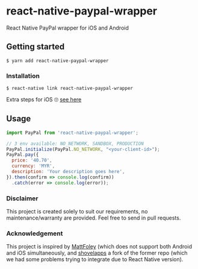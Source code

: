 
# react-native-paypal-wrapper

React Native PayPal wrapper for iOS and Android

## Getting started

`$ yarn add react-native-paypal-wrapper`

### Installation

`$ react-native link react-native-paypal-wrapper`

Extra steps for iOS 🙄 [see here](https://github.com/paypal/PayPal-ios-SDK#with-or-without-cocoapods)

## Usage
```javascript
import PayPal from 'react-native-paypal-wrapper';

// 3 env available: NO_NETWORK, SANDBOX, PRODUCTION
PayPal.initialize(PayPal.NO_NETWORK, "<your-client-id>");
PayPal.pay({
  price: '40.70',
  currency: 'MYR',
  description: 'Your description goes here',
}).then(confirm => console.log(confirm))
  .catch(error => console.log(error));
```

### Disclaimer

This project is created solely to suit our requirements, no maintenance/warranty are provided. Feel free to send in pull requests.

### Acknowledgement

This project is inspired by [MattFoley](https://github.com/MattFoley/react-native-paypal) (which does not support both Android and iOS simultaneously, and [shovelapps](https://github.com/shovelapps/react-native-paypal) a fork of the former repo (which we had some problems trying to integrate due to React Native version).
